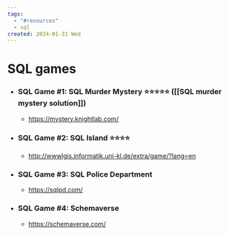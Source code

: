 ```yaml
---
tags:
  - "#resources"
  - sql
created: 2024-01-31 Wed
---
```

# SQL games

* ### SQL Game #1: SQL Murder Mystery ⭐⭐⭐⭐⭐ ([[SQL murder mystery solution]])
	* https://mystery.knightlab.com/
* ### SQL Game #2: SQL Island ⭐⭐⭐⭐
	* http://wwwlgis.informatik.uni-kl.de/extra/game/?lang=en
* ### SQL Game #3: SQL Police Department
	* https://sqlpd.com/
* ### SQL Game #4: Schemaverse
	* https://schemaverse.com/